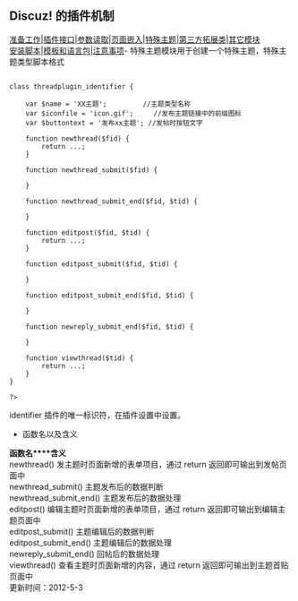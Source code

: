 ## Discuz! 的插件机制
[准备工作](?ac=document&page=dev_plugin)|[插件接口](?ac=document&page=plugin_module)|[参数读取](?ac=document&page=plugin_vars)|[页面嵌入](?ac=document&page=plugin_hook)|[特殊主题](?ac=document&page=plugin_specialthread)|[第三方拓展类](?ac=document&page=plugin_classes)|[其它模块](?ac=document&page=plugin_other_module)  
[安装脚本](?ac=document&page=plugin_install)|[模板和语言包](?ac=document&page=plugin_language)|[注意事项](?ac=document&page=plugin_notice)- 特殊主题模块用于创建一个特殊主题，特殊主题类型脚本格式 

```	<?php

class threadplugin_identifier {

	var $name = 'XX主题';			//主题类型名称
	var $iconfile = 'icon.gif';		//发布主题链接中的前缀图标
	var $buttontext = '发布xx主题';	//发帖时按钮文字

	function newthread($fid) {
		return ...;
	}

	function newthread_submit($fid) {

	}

	function newthread_submit_end($fid, $tid) {

	}

	function editpost($fid, $tid) {
		return ...;
	}

	function editpost_submit($fid, $tid) {

	}

	function editpost_submit_end($fid, $tid) {

	}

	function newreply_submit_end($fid, $tid) {

	}

	function viewthread($tid) {
		return ...;
	}
}

?>
```
identifier 插件的唯一标识符，在插件设置中设置。 

  


- 函数名以及含义 

**函数名****含义**  
newthread() 发主题时页面新增的表单项目，通过 return 返回即可输出到发帖页面中   
newthread_submit() 主题发布后的数据判断   
newthread_submit_end() 主题发布后的数据处理   
editpost() 编辑主题时页面新增的表单项目，通过 return 返回即可输出到编辑主题页面中   
editpost_submit() 主题编辑后的数据判断   
editpost_submit_end() 主题编辑后的数据处理   
newreply_submit_end() 回帖后的数据处理   
viewthread() 查看主题时页面新增的内容，通过 return 返回即可输出到主题首贴页面中   
更新时间：2012-5-3

